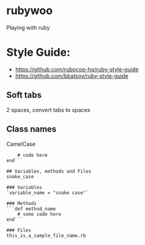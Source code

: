 # rubywoo
Playing with ruby

# Style Guide:

- https://github.com/rubocop-hq/ruby-style-guide
- https://github.com/bbatsov/ruby-style-guide

## Soft tabs
2 spaces, convert tabs to spaces

## Class names
CamelCase
```class CamelCaseClassName
	# code here
end```

## Variables, methods and Files
snake_case

### Variables
`variable_name = "snake case"`

### Methods
```def method_name
	# some code here
end```

### Files
this_is_a_sample_file_name.rb
